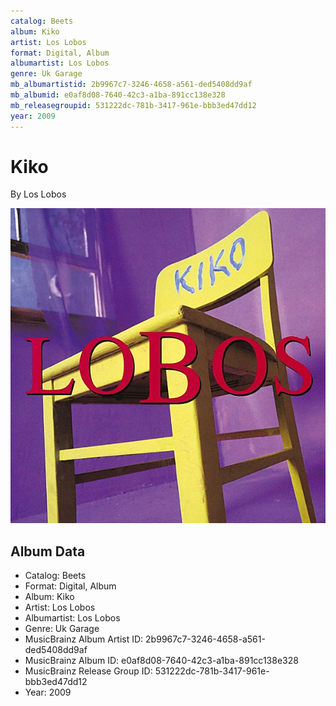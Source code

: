 ```yaml
---
catalog: Beets
album: Kiko
artist: Los Lobos
format: Digital, Album
albumartist: Los Lobos
genre: Uk Garage
mb_albumartistid: 2b9967c7-3246-4658-a561-ded5408dd9af
mb_albumid: e0af8d08-7640-42c3-a1ba-891cc138e328
mb_releasegroupid: 531222dc-781b-3417-961e-bbb3ed47dd12
year: 2009
---
```


# Kiko

By Los Lobos

![](../../assets/beetscovers/Los_Lobos-Kiko.jpg)

## Album Data

- Catalog: Beets
- Format: Digital, Album
- Album: Kiko
- Artist: Los Lobos
- Albumartist: Los Lobos
- Genre: Uk Garage
- MusicBrainz Album Artist ID: 2b9967c7-3246-4658-a561-ded5408dd9af
- MusicBrainz Album ID: e0af8d08-7640-42c3-a1ba-891cc138e328
- MusicBrainz Release Group ID: 531222dc-781b-3417-961e-bbb3ed47dd12
- Year: 2009

